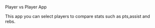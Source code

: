Player vs Player App

This app you can select players to compare stats such as pts,assist and rebs.
